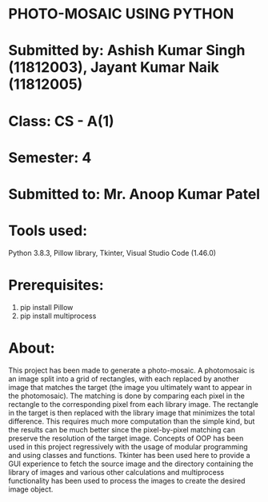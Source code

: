 # PHOTO-MOSAIC USING PYTHON
# Submitted by: Ashish Kumar Singh (11812003), Jayant Kumar Naik (11812005)
# Class: CS - A(1)
# Semester: 4
# Submitted to: Mr. Anoop Kumar Patel

# Tools used: 
Python 3.8.3, Pillow library, Tkinter, Visual Studio Code (1.46.0)
# Prerequisites: 
1. pip install Pillow
2. pip install multiprocess
# About: 
This project has been made to generate a photo-mosaic.  A photomosaic is an image split into a grid of rectangles, with each replaced by another image that matches the target (the image you ultimately want to appear in the photomosaic). The matching is done by comparing each pixel in the rectangle to the corresponding pixel from each library image. The rectangle in the target is then replaced with the library image that minimizes the total difference. This requires much more computation than the simple kind, but the results can be much better since the pixel-by-pixel matching can preserve the resolution of the target image. Concepts of OOP has been used in this project regressively with the usage of modular programming and using classes and functions. Tkinter has been used here to provide a GUI experience to fetch the source image and the directory containing the library of images and various other calculations and multiprocess functionality has been used to process the images to create the desired image object. 